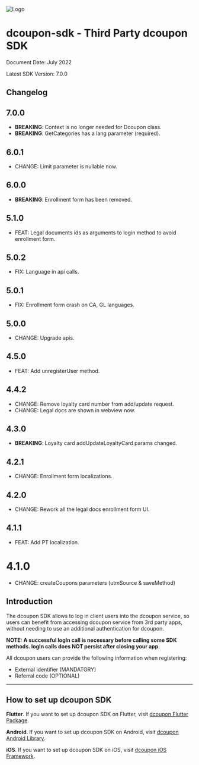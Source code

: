 ![Logo](https://s3.amazonaws.com/dcoupon.com/sdk/docs/dcouponLogo.png)

# dcoupon-sdk - Third Party dcoupon SDK

Document Date: July 2022

Latest SDK Version: 7.0.0

## Changelog

## 7.0.0

- **BREAKING**: Context is no longer needed for Dcoupon class.
- **BREAKING**: GetCategories has a lang parameter (required).

## 6.0.1

- CHANGE: Limit parameter is nullable now.

## 6.0.0

- **BREAKING**: Enrollment form has been removed.

## 5.1.0

- FEAT: Legal documents ids as arguments to login method to avoid enrollment form.

## 5.0.2

- FIX: Language in api calls.

## 5.0.1

- FIX: Enrollment form crash on CA, GL languages.

## 5.0.0

- CHANGE: Upgrade apis.

## 4.5.0

- FEAT: Add unregisterUser method.

## 4.4.2

- CHANGE: Remove loyalty card number from add/update request.
- CHANGE: Legal docs are shown in webview now.

## 4.3.0

- **BREAKING**: Loyalty card addUpdateLoyaltyCard params changed.

## 4.2.1

- CHANGE: Enrollment form localizations.

## 4.2.0

- CHANGE: Rework all the legal docs enrollment form UI.

## 4.1.1

- FEAT: Add PT localization.

# 4.1.0

- CHANGE: createCoupons parameters (utmSource & saveMethod)

## Introduction

The dcoupon SDK allows to log in client users into the dcoupon service, so users can benefit from accessing dcoupon service from 3rd party apps, without needing to use an additional authentication for dcoupon. 

**NOTE: A successful logIn call is necessary before calling some SDK methods. logIn calls does NOT persist after closing your app.**

All dcoupon users can provide the following information when registering:
- External identifier (MANDATORY)
- Referral code (OPTIONAL)

---

## How to set up dcoupon SDK

**Flutter**. If you want to set up dcoupon SDK on Flutter, visit [dcoupon Flutter Package](https://pub.dev/packages/dcoupon_sdk_flutter_package).

**Android**. If you want to set up dcoupon SDK on Android, visit [dcoupon Android Library](https://github.com/Scanbuy-Inc/dcoupon-public-docs/blob/master/dcoupon-sdk/android-SETUP.md).

**iOS**. If you want to set up dcoupon SDK on iOS, visit [dcoupon iOS Framework](https://github.com/Scanbuy-Inc/dcoupon-public-docs/blob/master/dcoupon-sdk/iOS-SETUP.md).


